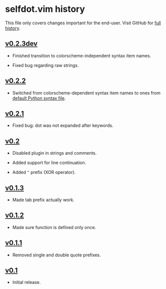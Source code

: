 selfdot.vim history
===================

This file only covers changes important for the end-user.  Visit GitHub
for [full history][].

  [full history]: https://github.com/narfdotpl/selfdot.vim/commits/master


[v0.2.3dev][]
-------------

 - Finished transition to colorscheme-independent syntax item names.

 - Fixed bug regarding raw strings.


[v0.2.2][]
----------

 - Switched from colorscheme-dependent syntax item names to ones from
   [default Python syntax file](http://code.google.com/p/vim/source/browse/runtime/syntax/python.vim).


[v0.2.1][]
----------

 - Fixed bug: dot was not expanded after keywords.


[v0.2][]
--------

 - Disabled plugin in strings and comments.

 - Added support for line continuation.

 - Added `^` prefix (XOR operator).


[v0.1.3][]
----------

 - Made tab prefix actually work.


[v0.1.2][]
----------

 - Made sure function is defined only once.


[v0.1.1][]
----------

 - Removed single and double quote prefixes.


[v0.1][]
--------

 - Initial release.


  [v0.2.3dev]: https://github.com/narfdotpl/selfdot.vim/compare/v0.2.2...master
  [v0.2.2]: https://github.com/narfdotpl/selfdot.vim/compare/v0.2.1...v0.2.2
  [v0.2.1]: https://github.com/narfdotpl/selfdot.vim/compare/v0.2.0...v0.2.1
  [v0.2]: https://github.com/narfdotpl/selfdot.vim/compare/v0.1.3...v0.2.0
  [v0.1.3]: https://github.com/narfdotpl/selfdot.vim/compare/v0.1.2...v0.1.3
  [v0.1.2]: https://github.com/narfdotpl/selfdot.vim/compare/v0.1.1...v0.1.2
  [v0.1.1]: https://github.com/narfdotpl/selfdot.vim/compare/v0.1.0...v0.1.1
  [v0.1]: https://github.com/narfdotpl/selfdot.vim/compare/ba14ca7...v0.1.0
